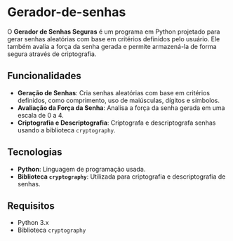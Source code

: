 # Gerador-de-senhas

O **Gerador de Senhas Seguras** é um programa em Python projetado para gerar senhas aleatórias com base em critérios definidos pelo usuário. Ele também avalia a força da senha gerada e permite armazená-la de forma segura através de criptografia.

## Funcionalidades

- **Geração de Senhas**: Cria senhas aleatórias com base em critérios definidos, como comprimento, uso de maiúsculas, dígitos e símbolos.
- **Avaliação da Força da Senha**: Analisa a força da senha gerada em uma escala de 0 a 4.
- **Criptografia e Descriptografia**: Criptografa e descriptografa senhas usando a biblioteca `cryptography`.

## Tecnologias

- **Python**: Linguagem de programação usada.
- **Biblioteca `cryptography`**: Utilizada para criptografia e descriptografia de senhas.

## Requisitos

- Python 3.x
- Biblioteca `cryptography`
